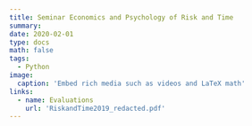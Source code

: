 ```yaml
---
title: Seminar Economics and Psychology of Risk and Time
summary: 
date: 2020-02-01
type: docs
math: false
tags:
  - Python
image:
  caption: 'Embed rich media such as videos and LaTeX math'
links:
  - name: Evaluations
    url: 'RiskandTime2019_redacted.pdf'
---
```



